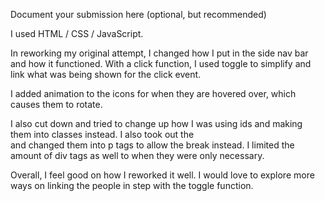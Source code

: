 Document your submission here (optional, but recommended)

I used HTML / CSS / JavaScript.

In reworking my original attempt, I changed how I put in the side nav bar and how it functioned. With a click function, I used toggle to simplify and link what was being shown for the click event.

I added animation to the icons for when they are hovered over, which causes them to rotate.

I also cut down and tried to change up how I was using ids and making them into classes instead. I also took out the <br> and changed them into p tags to allow the break instead. I limited the amount of div tags as well to when they were only necessary.

Overall, I feel good on how I reworked it well. I would love to explore more ways on linking the people in step with the toggle function. 
